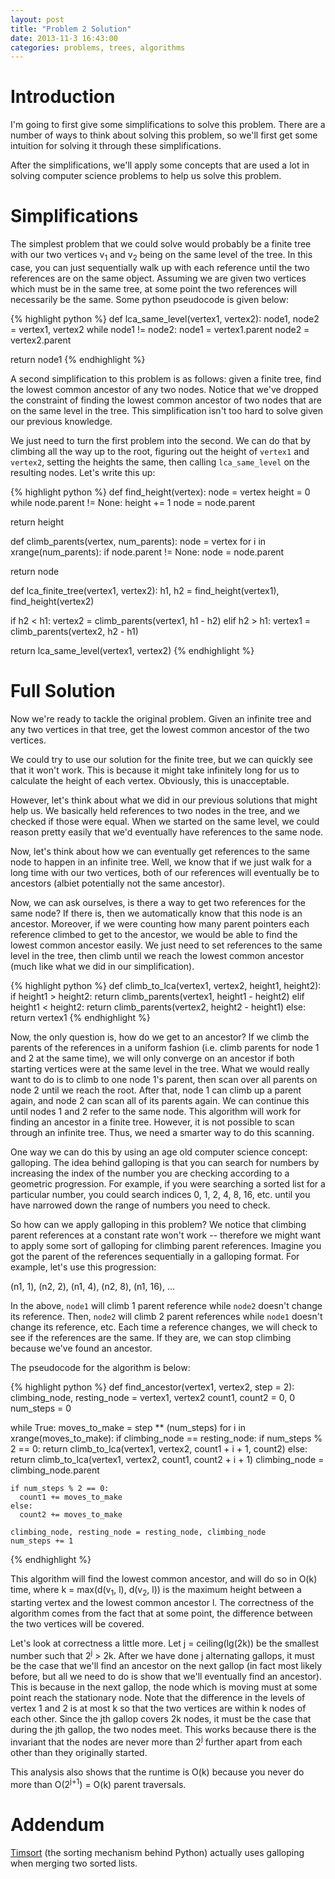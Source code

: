 ```yaml
---
layout: post
title: "Problem 2 Solution"
date: 2013-11-3 16:43:00
categories: problems, trees, algorithms
---
```


# Introduction

I'm going to first give some simplifications to solve this problem. There are a number of ways to think about solving this problem, so we'll first get some intuition for solving it through these simplifications.

After the simplifications, we'll apply some concepts that are used a lot in solving computer science problems to help us solve this problem.

# Simplifications

The simplest problem that we could solve would probably be a finite tree with our two vertices v<sub>1</sub> and v<sub>2</sub> being on the same level of the tree. In this case, you can just sequentially walk up with each reference until the two references are on the same object. Assuming we are given two vertices which must be in the same tree, at some point the two references will necessarily be the same. Some python pseudocode is given below:

{% highlight python %}
def lca_same_level(vertex1, vertex2):
  node1, node2 = vertex1, vertex2
  while node1 != node2:
    node1 = vertex1.parent
    node2 = vertex2.parent

  return node1
{% endhighlight %}

A second simplification to this problem is as follows: given a finite tree, find the lowest common ancestor of any two nodes. Notice that we've dropped the constraint of finding the lowest common ancestor of two nodes that are on the same level in the tree. This simplification isn't too hard to solve given our previous knowledge.

We just need to turn the first problem into the second. We can do that by climbing all the way up to the root, figuring out the height of `vertex1` and `vertex2`, setting the heights the same, then calling `lca_same_level` on the resulting nodes. Let's write this up:

{% highlight python %}
def find_height(vertex):
  node = vertex
  height = 0
  while node.parent != None:
    height += 1
    node = node.parent

  return height

def climb_parents(vertex, num_parents):
  node = vertex
  for i in xrange(num_parents):
    if node.parent != None:
      node = node.parent

  return node

def lca_finite_tree(vertex1, vertex2):
  h1, h2 = find_height(vertex1), find_height(vertex2)

  if h2 < h1:
    vertex2 = climb_parents(vertex1, h1 - h2)
  elif h2 > h1:
    vertex1 = climb_parents(vertex2, h2 - h1)

  return lca_same_level(vertex1, vertex2)
{% endhighlight %}

# Full Solution

Now we're ready to tackle the original problem. Given an infinite tree and any two vertices in that tree, get the lowest common ancestor of the two vertices.

We could try to use our solution for the finite tree, but we can quickly see that it won't work. This is because it might take infinitely long for us to calculate the height of each vertex. Obviously, this is unacceptable.

However, let's think about what we did in our previous solutions that might help us. We basically held references to two nodes in the tree, and we checked if those were equal. When we started on the same level, we could reason pretty easily that we'd eventually have references to the same node.

Now, let's think about how we can eventually get references to the same node to happen in an infinite tree. Well, we know that if we just walk for a long time with our two vertices, both of our references will eventually be to ancestors (albiet potentially not the same ancestor).

Now, we can ask ourselves, is there a way to get two references for the same node? If there is, then we automatically know that this node is an ancestor. Moreover, if we were counting how many parent pointers each reference climbed to get to the ancestor, we would be able to find the lowest common ancestor easily. We just need to set references to the same level in the tree, then climb until we reach the lowest common ancestor (much like what we did in our simplification).

{% highlight python %}
def climb_to_lca(vertex1, vertex2, height1, height2):
  if height1 > height2:
    return climb_parents(vertex1, height1 - height2)
  elif height1 < height2:
    return climb_parents(vertex2, height2 - height1)
  else:
    return vertex1
{% endhighlight %}

Now, the only question is, how do we get to an ancestor? If we climb the parents of the references in a uniform fashion (i.e. climb parents for node 1 and 2 at the same time), we will only converge on an ancestor if both starting vertices were at the same level in the tree. What we would really want to do is to climb to one node 1's parent, then scan over all parents on node 2 until we reach the root. After that, node 1 can climb up a parent again, and node 2 can scan all of its parents again. We can continue this until nodes 1 and 2 refer to the same node. This algorithm will work for finding an ancestor in a finite tree. However, it is not possible to scan through an infinite tree. Thus, we need a smarter way to do this scanning.

One way we can do this by using an age old computer science concept: galloping. The idea behind galloping is that you can search for numbers by increasing the index of the number you are checking according to a geometric progression. For example, if you were searching a sorted list for a particular number, you could search indices 0, 1, 2, 4, 8, 16, etc. until you have narrowed down the range of numbers you need to check.

So how can we apply galloping in this problem? We notice that climbing parent references at a constant rate won't work -- therefore we might want to apply some sort of galloping for climbing parent references. Imagine you got the parent of the references sequentially in a galloping format. For example, let's use this progression:

(n1, 1), (n2, 2), (n1, 4), (n2, 8), (n1, 16), ...

In the above, `node1` will climb 1 parent reference while `node2` doesn't change its reference. Then, `node2` will climb 2 parent references while `node1` doesn't change its reference, etc. Each time a reference changes, we will check to see if the references are the same. If they are, we can stop climbing because we've found an ancestor.

The pseudocode for the algorithm is below:

{% highlight python %}
def find_ancestor(vertex1, vertex2, step = 2):
  climbing_node, resting_node = vertex1, vertex2
  count1, count2 = 0, 0
  num_steps = 0

  while True:
    moves_to_make = step ** (num_steps)
    for i in xrange(moves_to_make):
      if climbing_node == resting_node:
        if num_steps % 2 == 0:
          return climb_to_lca(vertex1, vertex2, count1 + i + 1, count2)
        else:
          return climb_to_lca(vertex1, vertex2, count1, count2 + i + 1)
      climbing_node = climbing_node.parent

    if num_steps % 2 == 0:
      count1 += moves_to_make
    else:
      count2 += moves_to_make

    climbing_node, resting_node = resting_node, climbing_node
    num_steps += 1
{% endhighlight %}

This algorithm will find the lowest common ancestor, and will do so in O(k) time, where k = max(d(v<sub>1</sub>, l), d(v<sub>2</sub>, l)) is the maximum height between a starting vertex and the lowest common ancestor l. The correctness of the algorithm comes from the fact that at some point, the difference between the two vertices will be covered.

Let's look at correctness a little more. Let j = ceiling(lg(2k)) be the smallest number such that 2<sup>j</sup> > 2k. After we have done j alternating gallops, it must be the case that we'll find an ancestor on the next gallop (in fact most likely before, but all we need to do is show that we'll eventually find an ancestor). This is because in the next gallop, the node which is moving must at some point reach the stationary node. Note that the difference in the levels of vertex 1 and 2 is at most k so that the two vertices are within k nodes of each other. Since the jth gallop covers 2k nodes, it must be the case that during the jth gallop, the two nodes meet. This works because there is the invariant that the nodes are never more than 2<sup>j</sup> further apart from each other than they originally started.

This analysis also shows that the runtime is O(k) because you never do more than O(2<sup>j+1</sup>) = O(k) parent traversals.

# Addendum
[Timsort][timsort] (the sorting mechanism behind Python) actually uses galloping when merging two sorted lists.

[timsort]: http://en.wikipedia.org/wiki/Timsort
